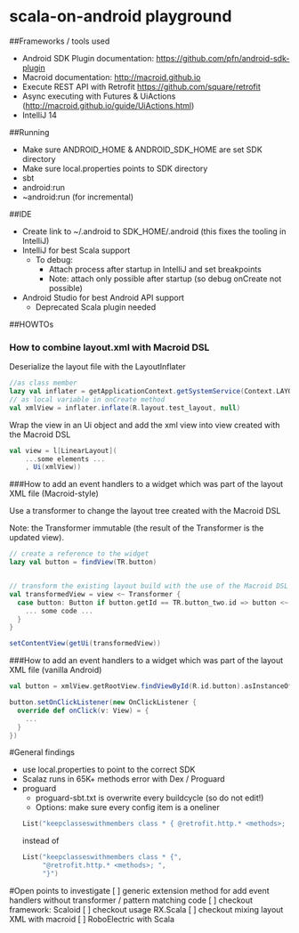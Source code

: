 scala-on-android playground
===========================

##Frameworks / tools used
- Android SDK Plugin documentation: https://github.com/pfn/android-sdk-plugin
- Macroid documentation: http://macroid.github.io 
- Execute REST API with Retrofit https://github.com/square/retrofit
- Async executing with Futures & UiActions (http://macroid.github.io/guide/UiActions.html)
- IntelliJ 14

##Running
- Make sure ANDROID_HOME & ANDROID_SDK_HOME are set SDK directory
- Make sure local.properties points to SDK directory
- sbt
- android:run
- ~android:run (for incremental)

##IDE
- Create link to ~/.android to SDK_HOME/.android (this fixes the tooling in IntelliJ)
- IntelliJ for best Scala support
    - To debug: 
        -  Attach process after startup in IntelliJ and set breakpoints
        -  Note: attach only possible after startup (so debug onCreate not possible)
- Android Studio for best Android API support
    - Deprecated Scala plugin needed

##HOWTOs

### How to combine layout.xml with Macroid DSL

Deserialize the layout file with the LayoutInflater

```Scala
//as class member
lazy val inflater = getApplicationContext.getSystemService(Context.LAYOUT_INFLATER_SERVICE).asInstanceOf[LayoutInflater]
// as local variable in onCreate method
val xmlView = inflater.inflate(R.layout.test_layout, null) 
```

Wrap the view in an Ui object and add the xml view into view created with the Macroid DSL

```Scala
val view = l[LinearLayout](
    ...some elements ...
    , Ui(xmlView))
```

###How to add an event handlers to a widget which was part of the layout XML file (Macroid-style) 

Use a transformer to change the layout tree created with the Macroid DSL

Note: the Transformer immutable (the result of the Transformer is the updated view). 

```Scala
// create a reference to the widget
lazy val button = findView(TR.button)


// transform the existing layout build with the use of the Macroid DSL
val transformedView = view <~ Transformer {
  case button: Button if button.getId == TR.button_two.id => button <~ On.click {
    ... some code ...
  }
}

setContentView(getUi(transformedView))
```

###How to add an event handlers to a widget which was part of the layout XML file (vanilla Android)

```Scala
val button = xmlView.getRootView.findViewById(R.id.button).asInstanceOf[Button]

button.setOnClickListener(new OnClickListener {
  override def onClick(v: View) = {
    ...
  }
})
```

#General findings
- use local.properties to point to the correct SDK
- Scalaz runs in 65K+ methods error with Dex / Proguard
- proguard
    - proguard-sbt.txt is overwrite every buildcycle (so do not edit!)
    - Options: make sure every config item is a oneliner
    ```Scala
    List("keepclasseswithmembers class * { @retrofit.http.* <methods>; }")
    ```
    instead of 
    ```Scala
    List("keepclasseswithmembers class * {",
         "@retrofit.http.* <methods>; ",
         "}")
    ```

#Open points to investigate
[ ] generic extension method for add event handlers without transformer / pattern matching code
[ ] checkout framework: Scaloid
[ ] checkout usage RX.Scala
[ ] checkout mixing layout XML with macroid
[ ] RoboElectric with Scala
